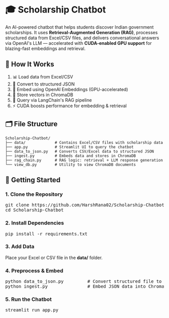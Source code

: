 # 🎓 Scholarship Chatbot 

An AI-powered chatbot that helps students discover Indian government scholarships. It uses **Retrieval-Augmented Generation (RAG)**, processes structured data from Excel/CSV files, and delivers conversational answers via OpenAI's LLM — accelerated with **CUDA-enabled GPU support** for blazing-fast embeddings and retrieval.

## 📌 How It Works
1. 📊 Load data from Excel/CSV  
2. 🔁 Convert to structured JSON  
3. 🧬 Embed using OpenAI Embeddings (GPU-accelerated)  
4. 🧠 Store vectors in ChromaDB  
5. 💬 Query via LangChain's RAG pipeline  
6. ⚡ CUDA boosts performance for embedding & retrieval

## 🗂️ File Structure

```
Scholarship-Chatbot/
├── data/             # Contains Excel/CSV files with scholarship data
├── app.py            # Streamlit UI to query the chatbot
├── data_to_json.py   # Converts CSV/Excel data to structured JSON
├── ingest.py         # Embeds data and stores in ChromaDB
├── rag_chain.py      # RAG logic: retrieval + LLM response generation
└── view_db.py        # Utility to view ChromaDB documents
```

## 🚀 Getting Started

### 1. Clone the Repository
<pre>
git clone https://github.com/HarshRana02/Scholarship-Chatbot.git
cd Scholarship-Chatbot
</pre>

### 2. Install Dependencies
<pre>
pip install -r requirements.txt
</pre>

### 3. Add Data
Place your Excel or CSV file in the **data/** folder.

### 4. Preprocess & Embed
<pre>
python data_to_json.py         # Convert structured file to JSON format
python ingest.py               # Embed JSON data into ChromaDB
</pre>

### 5. Run the Chatbot
<pre>
streamlit run app.py
</pre>
